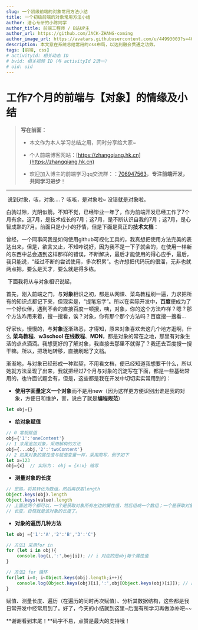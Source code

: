 ```yaml
---
slug: 一个初级前端的对象常用方法小结
title: 一个初级前端的对象常用方法小结
author: 潜心专研的小陈同学
author_title: 前端工程师 / B站UP主
author_url: https://github.com/JACK-ZHANG-coming
author_image_url: https://avatars.githubusercontent.com/u/44993003?s=400&u=02570a73330dd7eeae310b302962c034b2833988&v=4
description: 本文意在系统总结常用的css布局，以达到融会贯通之功效。
tags: [前端, css]
# activityId: 相关动态 ID
# bvid: 相关视频 ID（与 activityId 2选一）
# oid: oid
---
```


<!-- truncate -->

# 工作7个月的前端与【对象】的情缘及小结

> **写在前面：**
>
> - 本文作为本人学习总结之用，同时分享给大家~
>
> - 个人前端博客网站：[https://zhangqiang.hk.cn](https://zhangqiang.hk.cn)
>
> - 欢迎加入博主的前端学习qq交流群：：[706947563](https://link.juejin.cn/?target=https%3A%2F%2Fqm.qq.com%2Fcgi-bin%2Fqm%2Fqr%3Fk%3DEbeK9mdG0e6P2pZdonIoILPqcGNsnR1x%26jump_from%3Dwebapi)，**专注前端开发，共同学习进步**！

---

​		说到对象，咳，对象....？ 咳咳，是对象啦~ 没错就是对象啦。

​		白驹过隙，光阴似箭。不知不觉，已经毕业一年了，作为前端开发已经工作了7个月有余。这7月，是技术成长的7月；这7月，是不断认识自我的7月；这7月，是心智成熟的7月。前面只是小小的抒情，但是下面是真正的**技术文档**：

​		曾经，一个同事问我是如何使用github可视化工具的，我真想把使用方法完美的表达出来，但是，欲言又止，不知咋说好，因为我不是一下子就会的，在使用一样新的东西中总会遇到这样那样的错误，不断解决，最后才能使用的得心应手，最后，我只能说，“经过不断的尝试使用，多次积累”。也许想把代码玩的很溜，无非也就两点把，要么是天才，要么就是得多练。

​		下面我将从与对象相识说起，

​		首先，刚入前端之门，与**对象**相识之初，都是从网课、菜鸟教程刷一遍，力求把所有的知识点都记下来，但现实是，“提笔忘字”。所以在实际开发中，**百度**便成为了一个好伙伴，遇到不会的直接百度一顿搜，咦，对象，你的这个方法咋样？嗯？那个方法咋用来着，搜一搜看，诶？对象，你有那个那个方法吗？百度搜一搜看...

​		好家伙，慢慢的，与**对象**逐渐熟悉，才得知，原来对象喜欢去这几个地方逛啊，什么 **菜鸟教程**、**w3school 在线教程**、**MDN**，都是对象的常在之地，那里有对象生活的点点滴滴。我想更好的了解对象，我直接去那里不就得了？我还去百度搜一搜干嘛。所以，把场地转移，直接刷起了文档。

​		渐渐地，与对象已经形成一种默契，不用看文档，便已经知道我想要干什么，所以她就方法呈现了出来，我就把经过7个月与对象的沉淀写在下面，都是一些基础常用的，也许面试题会有，但是，这些都是我在开发中切切实实常用到的：

- **使用字面量定义一个对象**而不是用new（因为这样更方便识别出谁是我的对象，方便日和维护，害，说白了就是**编程规范**）

```javascript
let obj={}
```

- **给对象赋值**

```javascript
// 0 常规赋值
obj={'1':'oneContent'}
// 1 末尾追加对象，采用解构的方法
obj={...obj,'2':'twoContent'}
// 2 如果对象的属性值与赋值变量一样，采用简写，例子如下
let x=123
obj={x}  // 实际为： obj = {x:x} 缩写
```

- **测量对象的长度**

```javascript
// 思路，将其转化为数组，然后再获取length
Object.keys(obj).length
Object.keys(value).length
// 上面这两个都可以，一个是获取对象所有左边的属性值，然后组成一个数组；一个是获取对象所有右边的value，然后组成一个数组。测量其
// 长度，自然就是该对象的长度了。
```

- **对象的遍历几种方法**

```javascript
let obj ={'1':'A','2':'B','3':'C'}

// 方法1 采用for in
for (let i in obj){
    console.log(i,':',boj[i]); // i 对应的是obj每个属性值
}

// 方法2 for 循环
for(let i=0; i<Object.keys(obj).length;i++){
    console.log(Object.keys(obj)[i],':',obj[Object.keys(obj)[i]]); // 跟上面输出的是一样的结果
}

```

赋值、测量长度、遍历（在遍历的同时再次赋值）、分析其数据结构，这些都是我日常开发中经常用到了。好了，今天的小结就到这里~后面有所学习再做添补吧~~

**谢谢看到末尾！**码字不易，点赞是最大的支持哦！































